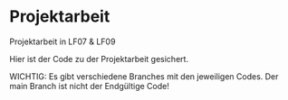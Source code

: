 # Projektarbeit
Projektarbeit in LF07 &amp; LF09

Hier ist der Code zu der Projektarbeit gesichert.

WICHTIG: Es gibt verschiedene Branches mit den jeweiligen Codes. Der main Branch ist nicht der Endgültige Code!
